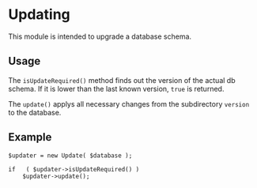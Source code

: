 # Updating

This module is intended to upgrade a database schema.

## Usage


The `isUpdateRequired()` method finds out the version of the actual db schema. If it is lower than the last known version, `true` is returned.

The `update()` applys all necessary changes from the subdirectory `version` to the database. 

## Example

```
$updater = new Update( $database );

if   ( $updater->isUpdateRequired() )
    $updater->update();
```

